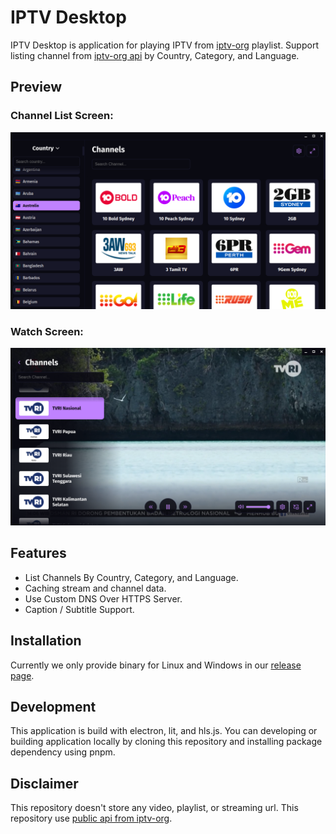 # IPTV Desktop

IPTV Desktop is application for playing IPTV from [iptv-org](https://github.com/iptv-org/iptv) playlist. Support listing channel from [iptv-org api](https://github.com/iptv-org/api) by Country, Category, and Language.

## Preview

### Channel List Screen:

![Channel List Preview of Application](./preview-list.png)

### Watch Screen:

![Watch Screen Preview of Application](./preview-watch.png)

## Features

- List Channels By Country, Category, and Language.
- Caching stream and channel data.
- Use Custom DNS Over HTTPS Server.
- Caption / Subtitle Support.

## Installation

Currently we only provide binary for Linux and Windows in our [release page](https://github.com/iptv-app/iptv-desktop/releases).

## Development

This application is build with electron, lit, and hls.js. You can developing or building application locally by cloning this repository and installing package dependency using pnpm.

## Disclaimer

This repository doesn't store any video, playlist, or streaming url. This repository use [public api from iptv-org](https://github.com/iptv-org/iptv).
